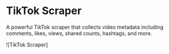 # TikTok Scraper

A powerful TikTok scraper that collects video metadata including comments, likes, views, shared counts, hashtags, and more.

![TikTok Scraper]
